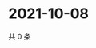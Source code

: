# 2021-10-08

共 0 条

<!-- BEGIN WEIBO -->
<!-- 最后更新时间 Fri Oct 08 2021 23:08:51 GMT+0800 (China Standard Time) -->

<!-- END WEIBO -->

